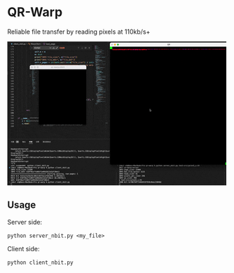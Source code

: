 # QR-Warp
Reliable file transfer by reading pixels at 110kb/s+


![](rec-2023-05-31-16.58.35.gif)

## Usage
Server side:
```shell
python server_nbit.py <my_file>
```

Client side:
```shell
python client_nbit.py
```

